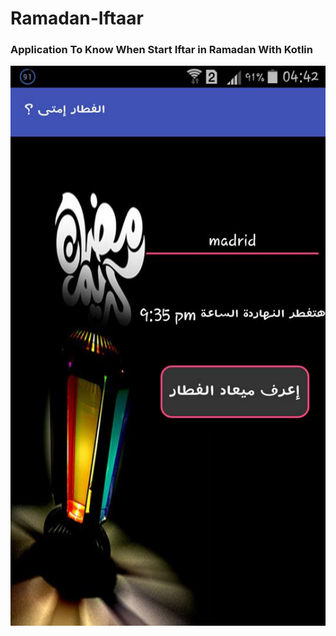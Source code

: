 # Ramadan-Iftaar
### Application To Know When Start Iftar in Ramadan With Kotlin

<img src= 'android.jpg'>
